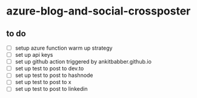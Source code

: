 # azure-blog-and-social-crossposter

## to do

* [ ] setup azure function warm up strategy
* [ ] set up api keys
* [ ] set up github action triggered by ankitbabber.github.io
* [ ] set up test to post to dev.to
* [ ] set up test to post to hashnode
* [ ] set up test to post to x
* [ ] set up test to post to linkedin
